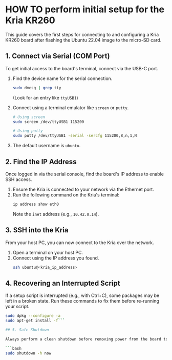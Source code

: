 # HOW TO perform initial setup for the Kria KR260

This guide covers the first steps for connecting to and configuring a Kria KR260 board after flashing the Ubuntu 22.04 image to the micro-SD card.

## 1. Connect via Serial (COM Port)

To get initial access to the board's terminal, connect via the USB-C port.

1.  Find the device name for the serial connection.
    ```bash
    sudo dmesg | grep tty
    ```
    (Look for an entry like `ttyUSB1`)

2.  Connect using a terminal emulator like `screen` or `putty`.
    ```bash
    # Using screen
    sudo screen /dev/ttyUSB1 115200

    # Using putty
    sudo putty /dev/ttyUSB1 -serial -sercfg 115200,8,n,1,N
    ```

3.  The default username is `ubuntu`.

## 2. Find the IP Address

Once logged in via the serial console, find the board's IP address to enable SSH access.

1.  Ensure the Kria is connected to your network via the Ethernet port.
2.  Run the following command on the Kria's terminal:
    ```bash
    ip address show eth0
    ```
    Note the `inet` address (e.g., `10.42.0.14`).

## 3. SSH into the Kria

From your host PC, you can now connect to the Kria over the network.

1.  Open a terminal on your host PC.
2.  Connect using the IP address you found.
    ```bash
    ssh ubuntu@<kria_ip_address>
    ```

## 4. Recovering an Interrupted Script

If a setup script is interrupted (e.g., with Ctrl+C), some packages may be left in a broken state. Run these commands to fix them before re-running your script.

```bash
sudo dpkg --configure -a
sudo apt-get install -f```

## 5. Safe Shutdown

Always perform a clean shutdown before removing power from the board to avoid corrupting the file system.

```bash
sudo shutdown -h now